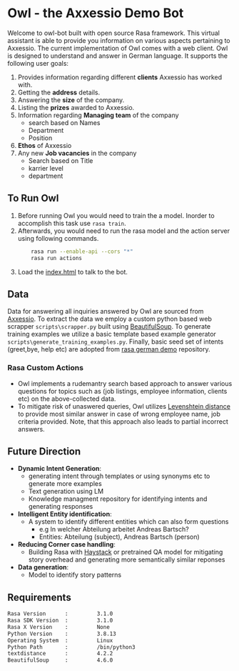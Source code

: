# Owl - the Axxessio Demo Bot

Welcome to owl-bot built with open source Rasa framework. This virtual assistant is able to provide you information on various aspects pertaining to Axxessio. The current implementation of Owl comes with a web client. Owl is designed to understand and answer in German language. It supports the following user goals:

1. Provides information regarding different **clients** Axxessio has worked with.
2. Getting the **address** details.
3. Answering the **size** of the company.
4. Listing the **prizes** awarded to Axxessio.
5. Information regarding **Managing team** of the company
	- search based on Names
	- Department
	- Position 	
6. **Ethos** of Axxessio
7. Any new **Job vacancies** in the company
	- Search based on Title
	- karrier level
	- department 

## To Run Owl
 1. Before running Owl you would need to train the a model. Inorder to accomplish this task use `rasa train`.
 2. Afterwards, you would need to run the rasa model and the action server using following commands.
 	```bash
		rasa run --enable-api --cors "*"
		rasa run actions
	```
3. Load the [index.html](front_end/chatroom/index.html) to talk to the bot.

## Data
Data for answering all inquiries answered by Owl are sourced from [Axxessio](https://www.axxessio.com/de). To extract the data we employ a custom python based web scrapper `scripts\scrapper.py` built using [BeautifulSoup](https://www.crummy.com/software/BeautifulSoup/bs4/doc/). To generate training examples we utilize a basic template based example generator `scripts\generate_training_examples.py`. Finally, basic seed set of intents (greet,bye, help etc) are adopted from [rasa german demo](https://github.com/gras64/rasa-german-demo) repository.

### Rasa Custom Actions
- Owl implements a rudemantry search based approach to answer various questions for topics such as (job listings, employee information, clients etc) on the above-collected data. 
- To mitigate risk of unaswered queries, Owl utilizes [Levenshtein distance](https://en.wikipedia.org/wiki/Levenshtein_distance) to provide most similar answer in case of wrong employee name, job criteria provided. Note, that this approach also leads to partial incorrect answers.

## Future Direction
- **Dynamic Intent Generation**:
	+ generating intent through templates or using synonyms etc to generate more examples
	+ Text generation using LM
	+ Knowledge managment repository for identifying intents and generating responses
- **Intelligent Entity identification**:
	+ A system to identify different entities which can also form questions 
		* e.g In welcher Abteilung arbeitet Andreas Bartsch? 
		* Entities: Abteilung (subject), Andreas Bartsch (person)
- **Reducing Corner case handling**:
	+ Building Rasa with [Haystack](https://github.com/deepset-ai/rasa-haystack) or pretrained QA model for mitigating story overhead and generating more semantically similar reponses
- **Data generation**:
	+ Model to identify story patterns
	


## Requirements

```bash
Rasa Version      :         3.1.0
Rasa SDK Version  :         3.1.0
Rasa X Version    :         None
Python Version    :         3.8.13
Operating System  :         Linux
Python Path       :         /bin/python3
textdistance      :         4.2.2
BeautifulSoup	  :         4.6.0
```

